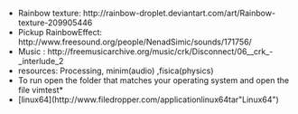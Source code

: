 <ul>
<li>Rainbow texture: http://rainbow-droplet.deviantart.com/art/Rainbow-texture-209905446</li>
<li>Pickup RainbowEffect: http://www.freesound.org/people/NenadSimic/sounds/171756/ </li>
<li>Music : http://freemusicarchive.org/music/crk/Disconnect/06__crk_-_interlude_2 </li>
<li>resources: Processing, minim(audio) ,fisica(physics) </li>
<li>To run open the folder that matches your operating system and open the file vimtest* </li>
<li>[linux64](http://www.filedropper.com/applicationlinux64tar"Linux64")
</ul>
